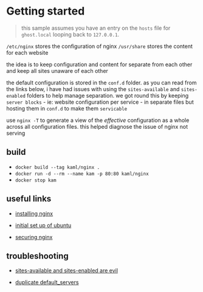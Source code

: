 # Getting started

> this sample assumes you have an entry on the `hosts` file for `ghost.local` looping back to `127.0.0.1`.

`/etc/nginx` stores the configuration of nginx
`/usr/share` stores the content for each website

the idea is to keep configuration and content for separate from each other and keep all sites unaware of each other

the default configuration is stored in the `conf.d` folder.  as you can read from the links below, i have had issues with using the `sites-available` and `sites-enabled` folders to help manage separation.  we got round this by keeping `server blocks` - ie: website configuration per service - in separate files but hosting them in `conf.d` to make them `servicable`

use `nginx -T` to generate a view of the *effective* configuration as a whole across all configuration files.  this helped diagnose the issue of nginx not serving

## build 

- `docker build --tag kaml/nginx .`
- `docker run -d --rm --name kam -p 80:80 kaml/nginx`
- `docker stop kam`

## useful links

- [installing nginx](https://www.digitalocean.com/community/tutorials/how-to-install-nginx-on-ubuntu-18-04#step-5-setting-up-server-blocks-(recommended))

- [initial set up of ubuntu](https://www.digitalocean.com/community/tutorials/initial-server-setup-with-ubuntu-18-04)

- [securing nginx](https://www.digitalocean.com/community/tutorials/how-to-secure-nginx-with-let-s-encrypt-on-ubuntu-18-04)

## troubleshooting

- [sites-available and sites-enabled are evil](https://serverfault.com/questions/527630/difference-in-sites-available-vs-sites-enabled-vs-conf-d-directories-nginx/870709#870709)

- [duplicate default_servers](https://stackoverflow.com/questions/30973774/nginx-duplicate-default-server-error/30974115#30974115)
